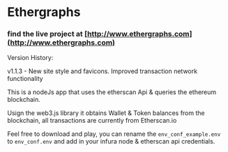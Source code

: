# Ethergraphs

### find the live project at [http://www.ethergraphs.com](http://www.ethergraphs.com)

Version History:

v1.1.3 - New site style and favicons. Improved transaction network functionality

This is a nodeJs app that uses the etherscan Api & queries the ethereum blockchain.

Usign the web3.js library it obtains Wallet & Token balances from the blockchain, all transactions are currently from Etherscan.io

Feel free to download and play, you can rename the `env_conf_example.env` to `env_conf.env` and add in your infura node & etherscan api credentials.

